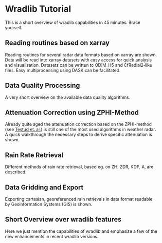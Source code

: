 # Wradlib Tutorial

This is a short overview of wradlib capabilities in 45 minutes. Brace yourself.

## Reading routines based on xarray

Reading routines for several radar data formats based on xarray are shown. 
Data will be read into xarray datasets with easy access for quick analysis and 
visualisation. Datasets can be written to ODIM_H5 and CfRadial2-like files. 
Easy multiprocessing using DASK can be facilitated.

## Data Quality Processing

A very short overview on the available data quality algorithms.

## Attenuation Correction using ZPHI-Method

Already quite aged the attenuation correction based on the ZPHI-method 
(see [Testud et. al.](dx.doi.org/10.1175/1520-0426(2000)017%3C0332:TRPAAT%3E2.0.CO;2)) 
is still one of the most used algorithms in weather radar. A quick walkthrough the 
necessary steps to derive specific attenuation is shown.

## Rain Rate Retrieval

Different methods of rain rate retrieval, based eg. on ZH, ZDR, KDP, A, are described.

## Data Gridding and Export

Exporting cartesian, georeferenced rain retrievals in data format readable by 
Geoinformation Systems (GIS) is shown. 

## Short Overview over wradlib features

Here we just mention the capabilities of wradlib and emphasize a few of the new 
enhancements in recent wradlib versions.

